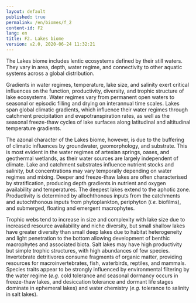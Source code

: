 ```yaml
---
layout: default
published: true
permalink: /en/biomes/f_2
content-id: F2
lang: en
title: F2. Lakes biome
version: v2.0, 2020-06-24 11:32:21
---
```


The Lakes biome includes lentic ecosystems defined by their still waters. They vary in area, depth, water regime, and connectivity to other aquatic systems across a global distribution. 

Gradients in water regimes, temperature, lake size, and salinity exert critical influences on the function, productivity, diversity, and trophic structure of lake ecosystems. Water regimes vary from permanent open waters to seasonal or episodic filling and drying on interannual time scales. Lakes span global climatic gradients, which influence their water regimes through catchment precipitation and evapotranspiration rates, as well as the seasonal freeze-thaw cycles of lake surfaces along latitudinal and altitudinal temperature gradients. 

The azonal character of the Lakes biome, however, is due to the buffering of climatic influences by groundwater, geomorphology, and substrate. This is most evident in the water regimes of artesian springs, oases, and geothermal wetlands, as their water sources are largely independent of climate. Lake and catchment substrates influence nutrient stocks and salinity, but concentrations may vary temporally depending on water regimes and mixing. Deeper and freeze-thaw lakes are often characterised by stratification, producing depth gradients in nutrient and oxygen availability and temperatures. The deepest lakes extend to the aphotic zone. Productivity is determined by allochthonous inputs from the catchments and autochthonous inputs from phytoplankton, periphyton (<i>i.e.</i> biofilms), and submerged, floating and emergent macrophytes. 

Trophic webs tend to increase in size and complexity with lake size due to increased resource availability and niche diversity, but small shallow lakes have greater diversity than small deep lakes due to habitat heterogeneity and light penetration to the bottom allowing development of benthic macrophytes and associated biota. Salt lakes may have high productivity but simple trophic structures, with high abundances of few species. Invertebrate detritivores consume fragments of organic matter, providing resources for macroinvertebrates, fish, waterbirds, reptiles, and mammals. Species traits appear to be strongly influenced by environmental filtering by the water regime (<i>e.g.</i> cold tolerance and seasonal dormancy occurs in freeze-thaw lakes, and desiccation tolerance and dormant life stages dominate in ephemeral lakes) and water chemistry (<i>e.g.</i> tolerance to salinity in salt lakes).
